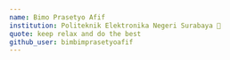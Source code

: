 ```yaml
---
name: Bimo Prasetyo Afif
institution: Politeknik Elektronika Negeri Surabaya 🚩
quote: keep relax and do the best
github_user: bimbimprasetyoafif
---
```

